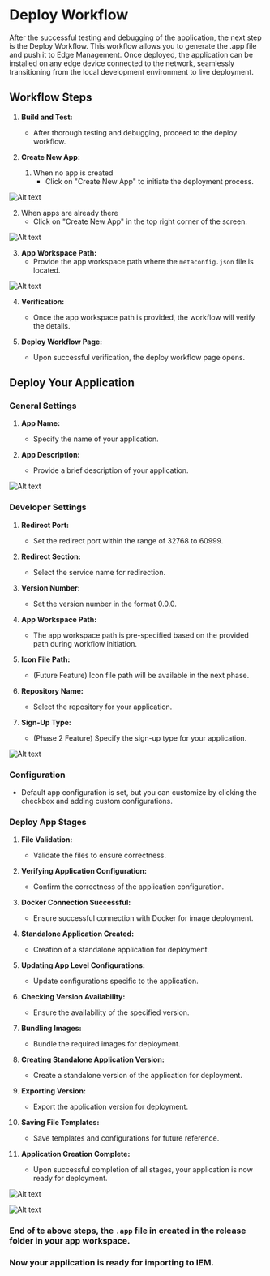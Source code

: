 # Deploy Workflow

After the successful testing and debugging of the application, the next step is the Deploy Workflow. This workflow allows you to generate the .app file and push it to Edge Management. Once deployed, the application can be installed on any edge device connected to the network, seamlessly transitioning from the local development environment to live deployment.

## Workflow Steps

1. **Build and Test:**
   - After thorough testing and debugging, proceed to the deploy workflow.

2. **Create New App:**
   1. When no app is created
      - Click on "Create New App" to initiate the deployment process.

![Alt text](./_graphics/image-6.png)

   2. When apps are already there
      - Click on "Create New App" in the top right corner of the screen.

![Alt text](./_graphics/image-1.png)

3. **App Workspace Path:**
   - Provide the app workspace path where the `metaconfig.json` file is located.

![Alt text](./_graphics/image.png)

4. **Verification:**
   - Once the app workspace path is provided, the workflow will verify the details.

5. **Deploy Workflow Page:**
   - Upon successful verification, the deploy workflow page opens.



## Deploy Your Application

### General Settings

1. **App Name:**
   - Specify the name of your application.

3. **App Description:**
   - Provide a brief description of your application.

![Alt text](./_graphics/image-3.png)

### Developer Settings

1. **Redirect Port:**
   - Set the redirect port within the range of 32768 to 60999.

5. **Redirect Section:**
   - Select the service name for redirection.

3. **Version Number:**
   - Set the version number in the format 0.0.0.

2. **App Workspace Path:**
   - The app workspace path is pre-specified based on the provided path during workflow initiation.


1. **Icon File Path:**
   - (Future Feature) Icon file path will be available in the next phase.

2. **Repository Name:**
   - Select the repository for your application.

3. **Sign-Up Type:**
   - (Phase 2 Feature) Specify the sign-up type for your application.

![Alt text](./_graphics/image-4.png)

### Configuration
   - Default app configuration is set, but you can customize by clicking the checkbox and adding custom configurations.

### Deploy App Stages

1. **File Validation:**
   - Validate the files to ensure correctness.

8. **Verifying Application Configuration:**
   - Confirm the correctness of the application configuration.

9. **Docker Connection Successful:**
   - Ensure successful connection with Docker for image deployment.

10. **Standalone Application Created:**
    - Creation of a standalone application for deployment.

11. **Updating App Level Configurations:**
    - Update configurations specific to the application.

12. **Checking Version Availability:**
    - Ensure the availability of the specified version.

13. **Bundling Images:**
    - Bundle the required images for deployment.

14. **Creating Standalone Application Version:**
    - Create a standalone version of the application for deployment.

15. **Exporting Version:**
    - Export the application version for deployment.

16. **Saving File Templates:**
    - Save templates and configurations for future reference.

17. **Application Creation Complete:**
    - Upon successful completion of all stages, your application is now ready for deployment.

![Alt text](./_graphics/image-5.png)

![Alt text](./_graphics/image-2.png)


### End of te above steps, the `.app` file in created in the release folder in your app workspace.

### Now your application is ready for importing to IEM.

